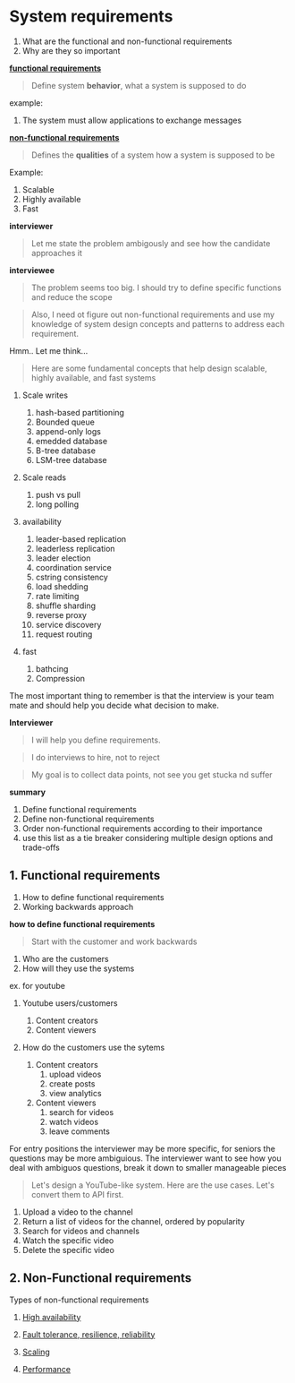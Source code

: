 # System requirements

1.  What are the functional and non-functional requirements
1.  Why are they so important

[**functional requirements**](#1-functional-requirements)

> Define system **behavior**, what a system is supposed to do

example:

1. The system must allow applications to exchange messages

[**non-functional requirements**](#2-non-functional-requirements)

> Defines the **qualities** of a system how a system is supposed to be

Example:

1. Scalable
1. Highly available
1. Fast

**interviewer**

> Let me state the problem ambigously and see how the candidate approaches it

**interviewee**

> The problem seems too big. I should try to define specific functions and reduce the scope

> Also, I need ot figure out non-functional requirements and use my knowledge of system design concepts and patterns to address each requirement.

Hmm.. Let me think...

> Here are some fundamental concepts that help design scalable, highly available, and fast systems

1. Scale writes

   1. hash-based partitioning
   1. Bounded queue
   1. append-only logs
   1. emedded database
   1. B-tree database
   1. LSM-tree database

1. Scale reads

   1. push vs pull
   1. long polling

1. availability

   1. leader-based replication
   1. leaderless replication
   1. leader election
   1. coordination service
   1. cstring consistency
   1. load shedding
   1. rate limiting
   1. shuffle sharding
   1. reverse proxy
   1. service discovery
   1. request routing

1. fast

   1. bathcing
   1. Compression

The most important thing to remember is that the interview is your team mate and should help you decide what decision to make.

**Interviewer**

> I will help you define requirements.

> I do interviews to hire, not to reject

> My goal is to collect data points, not see you get stucka nd suffer

**summary**

1. Define functional requirements
1. Define non-functional requirements
1. Order non-functional requirements according to their importance
1. use this list as a tie breaker considering multiple design options and trade-offs

## 1. Functional requirements

1. How to define functional requirements
1. Working backwards approach

**how to define functional requirements**

> Start with the customer and work backwards

1. Who are the customers
1. How will they use the systems

ex. for youtube

1. Youtube users/customers

   1. Content creators
   1. Content viewers

1. How do the customers use the sytems
   1. Content creators
      1. upload videos
      1. create posts
      1. view analytics
   1. Content viewers
      1. search for videos
      1. watch videos
      1. leave comments

For entry positions the interviewer may be more specific, for seniors the questions may be more ambiguious. The interviewer want to see how you deal with ambiguos questions, break it down to smaller manageable pieces

> Let's design a YouTube-like system. Here are the use cases. Let's convert them to API first.

1. Upload a video to the channel
1. Return a list of videos for the channel, ordered by popularity
1. Search for videos and channels
1. Watch the specific video
1. Delete the specific video

## 2. Non-Functional requirements

Types of non-functional requirements

1. [High availability](./01-high-availability.md)

2. [Fault tolerance, resilience, reliability](./02-fault-tolerance.md)

3. [Scaling](./03-scalability.md)

4. [Performance](./04-performance.md)
